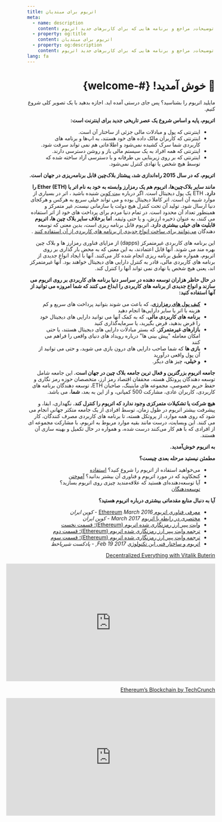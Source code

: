 ```yaml
---
title: اتریوم برای مبتدیان
meta:
  - name: description
    content: توضیحات٫ مراجع و برنامه هایی که برای کاربرهای جدید اتریوم.
  - property: og:title
    content: اتریوم برای مبتدیان
  - property: og:description
    content: توضیحات٫ مراجع و برنامه هایی که برای کاربرهای جدید اتریوم.
lang: fa
---
```


<div dir=rtl markdown=1>

# :wave: خوش آمدید! {#-welcome}

مایلید اتریوم را بشناسید؟ پس جای درستی آمده اید. اجازه بدهید با یک تصویر کلی شروع کنیم.

**اتریوم، پایه و اساس شروع یک عصر تاریخی جدید برای اینترنت است:**

- اینترنتی که پول و مبادلات مالی جزئی از ساختار آن است.
- اینترنتی که کاربران مالک داده های خود هستند، به اپ‌ها و برنامه های کاربردی شما سرک کشیده نمی‌شود و اطلاعاتی هم نمی تواند سرقت شود.
- اینترنتی که همه افراد به یک سیستم مالی باز و روشن دسترسی دارند.
- اینترنتی که بر روی زیربنایی بی طرفانه و با دسترسی آزاد ساخته شده که توسط هیچ شخص یا نهادی کنترل نمی‌شود.

**اتریوم، که در سال 2015 راه‌اندازی شد، پیشتاز بلاک‌چین قابل برنامه‌ریزی در جهان است.**

**مانند سایر بلاک‌چین‌ها، اتریوم هم یک رمز‌ارز وابسته به خود به نام اتر یا (Ether (ETH را دارد.** ETH یک پول دیجیتال است. اگر درباره [بیت کوین](http://bitcoin.org) شنیده باشید ، اتر در بسیاری از موارد شبیه آن است. اتر کاملا دیجیتال بوده و می تواند خیلی سریع به هر‌کس و هر‌کجای دنیا ارسال شود. تولید آن تحت کنترل هیچ دولت یا سازمانی نیست‌٫ غیر متمرکز و همینطور تعداد آن محدود است. در تمام دنیا مردم برای پرداخت های خود از اتر استفاده می کنند، به عنوان ذخیره ارزش، و یا حتی وثیقه.
**اما برخلاف سایر بلاک چین ها، اتریوم قابلیت های خیلی بیشتری دارد.** اتریوم قابل برنامه ریزی است، بدین معنی که توسعه دهندگان [می‌توانند برای ساخت انواع جدیدی از برنامه های کاربردی از آن استفاده کنند](/fa/use/#1-use-an-application-built-on-ethereum/) .

این برنامه های کاربردی غیرمتمرکز (dapps) از مزایای فناوری رمزارز ها و بلاک چین بهره مند می شوند. آنها قابل اعتمادند، به این معنی که به محض بار گذاری بر روی اتریوم، همواره طبق برنامه ریزی انجام شده کار می‌کنند. آنها با ایجاد انواع جدیدی از برنامه های کاربردی مالی، قادر به کنترل دارایی های دیجیتال خواهند بود. آنها غیرمتمرکز اند، یعنی هیچ شخص یا نهادی نمی تواند آنها را کنترل کند.

**در حال حاظر هزاران توسعه دهنده در سراسر دنیا برنامه های کاربردی بر روی اتریوم می سازند و انواع جدیدی از برنامه های کاربردی را ابداع می کنند که شما امروزه می توانید از آنها استفاده کنید:**

- [**کیف پول های رمزارزی**](/fa/use/#3-what-is-a-wallet-and-which-one-should-i-use/)، که باعث می شوند بتوانید پرداخت های سریع و کم هزینه با اتر یا سایر دارایی‌ها انجام دهید
- **برنامه های کاربردی مالی**، که به کمک آنها می توانید دارایی های دیجیتال خود را قرض بدهید، قرض بگیرید، یا سرمایه‌گذاری کنید
- **بازار‌های غیرمتمرکز**، که بستر مبادلات دارایی های دیجیتال هستند، یا حتی امکان معامله "پیش بینی ها" درباره رویداد های دنیای واقعی را فراهم می کنند
- **بازی ها** که شما صاحب دارایی های درون بازی می شوید، و حتی می توانید از آن پول واقعی درآورید
- **و خیلی،** چیز های دیگر.

**جامعه اتریوم بزرگترین و فعال ترین جامعه بلاک چین در جهان است.**
این جامعه شامل توسعه دهندگان پروتکل هسته، محققان اقتصاد رمز ارز، متخصصان حوزه رمز نگاری و حفظ حریم خصوصی، مجموعه های ماینینگ، صاحبان ETH، توسعه دهندگان برنامه های کاربردی، کاربران عادی، مشارکت 500 کمپانی، و از این به بعد، **شما**، می باشد.

**هیچ شرکت یا تشکیلات متمرکزی وجود ندارد که اتریوم را کنترل کند.** نگهداری، ابقا، و پیشرفت بیشتر اتریوم در طول زمان، توسط افرادی از یک جامعه متکثر جهانی انجام می شود که روی همه موارد، از پروتکل هسته، تا برنامه های کاربردی مصرف کنندگان، کار می کنند. این وبسایت، درست مانند بقیه موارد مربوط به اتریوم، با مشارکت مجموعه ای از افرادی که با هم کار می‌کنند درست شده، و همواره در حال تکمیل و بهینه سازی آن هستند.

**به اتریوم خوش‌آمدید.**

**مطمئن نیستید مرحله بعدی چیست؟**

- می‌خواهید استفاده از اتریوم را شروع کنید؟
  [استفاده](/fa/use/)
- کنجکاوید که در مورد اتریوم و فناوری آن بیشتر بدانید؟
  [آموختن](/fa/learn/)
- آیا توسعه‌دهنده‌ای هستید که علاقه‌مندید چیزی روی اتریوم بسازید؟
  [توسعه‌دهنگان](/fa/developers/)

**آیا به دنبال منابع مقدماتی بیشتری درباره اتریوم هستید؟**

- [معرفی فناوری اتریوم Ethereum](https://coiniran.com/%d9%85%d8%b9%d8%b1%d9%81%db%8c-%d9%81%d9%86-%d8%a2%d9%88%d8%b1%db%8c-%d8%a7%d8%aa%d8%b1%db%8c%d9%88%d9%85-ethereum/) _March 2016 - کوین ایران_
- [مختصری در رابطه با اتریوم](https://coiniran.com/about-ethereum-network/) _March 2017 - کوین ایران_
- [ وایت پیپر ارز رمزنگاری شده اتریوم (Ethereum)؛ قسمت نخست](https://coiniran.com/ethereum-whitepaper/)
- [ترجمه وایت پیپر ارز رمزنگاری شده اتریوم (Ethereum)؛ قسمت دوم](https://coiniran.com/ethereum-whitepaper-pt2/)
- [ ترجمه وایت پیپر ارز رمزنگاری شده اتریوم (Ethereum)؛ قسمت سوم](https://coiniran.com/ethereum-whitepaper-pt3/)
- [اتریوم و ساختار فنی این تکنولوژی](https://soundcloud.com/shiryakhat/ethereum-episode-0002) _2017 Feb 19, - پادکست شیر‌یا‌خط_

[Decentralized Everything with Vitalik Buterin](https://youtu.be/WSN5BaCzsbo)

<div class="iframe-container">
  <iframe width="560" height="315" src="https://www.youtube.com/embed/WSN5BaCzsbo" frameborder="0" allow="accelerometer; autoplay; encrypted-media; gyroscope; picture-in-picture" allowfullscreen></iframe>
</div>

[Ethereum’s Blockchain by TechCrunch](https://www.youtube.com/watch?v=WfULutvxvzY)

<div class="iframe-container">
  <iframe width="560" height="315" src="https://www.youtube.com/embed/WfULutvxvzY" frameborder="0" allow="accelerometer; autoplay; encrypted-media; gyroscope; picture-in-picture" allowfullscreen></iframe>
</div>

</div>
